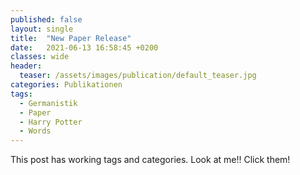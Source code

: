 ```yaml
---
published: false
layout: single
title:  "New Paper Release"
date:   2021-06-13 16:58:45 +0200
classes: wide
header:
  teaser: /assets/images/publication/default_teaser.jpg
categories: Publikationen
tags:
  - Germanistik
  - Paper
  - Harry Potter
  - Words
---
```


This post has working tags and categories.
Look at me!! Click them!

